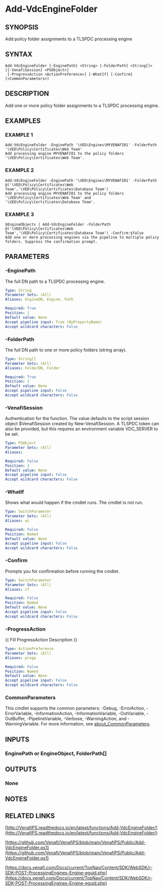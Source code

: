 # Add-VdcEngineFolder

## SYNOPSIS
Add policy folder assignments to a TLSPDC processing engine

## SYNTAX

```
Add-VdcEngineFolder [-EnginePath] <String> [-FolderPath] <String[]> [[-VenafiSession] <PSObject>]
 [-ProgressAction <ActionPreference>] [-WhatIf] [-Confirm] [<CommonParameters>]
```

## DESCRIPTION
Add one or more policy folder assignments to a TLSPDC processing engine.

## EXAMPLES

### EXAMPLE 1
```
Add-VdcEngineFolder -EnginePath '\VED\Engines\MYVENAFI01' -FolderPath '\VED\Policy\Certificates\Web Team'
Add processing engine MYVENAFI01 to the policy folders '\VED\Policy\Certificates\Web Team'.
```

### EXAMPLE 2
```
Add-VdcEngineFolder -EnginePath '\VED\Engines\MYVENAFI01' -FolderPath @('\VED\Policy\Certificates\Web Team','\VED\Policy\Certificates\Database Team')
Add processing engine MYVENAFI01 to the policy folders '\VED\Policy\Certificates\Web Team' and '\VED\Policy\Certificates\Database Team'.
```

### EXAMPLE 3
```
$EngineObjects | Add-VdcEngineFolder -FolderPath @('\VED\Policy\Certificates\Web Team','\VED\Policy\Certificates\Database Team') -Confirm:$false
Add one or more processing engines via the pipeline to multiple policy folders. Suppress the confirmation prompt.
```

## PARAMETERS

### -EnginePath
The full DN path to a TLSPDC processing engine.

```yaml
Type: String
Parameter Sets: (All)
Aliases: EngineDN, Engine, Path

Required: True
Position: 1
Default value: None
Accept pipeline input: True (ByPropertyName)
Accept wildcard characters: False
```

### -FolderPath
The full DN path to one or more policy folders (string array).

```yaml
Type: String[]
Parameter Sets: (All)
Aliases: FolderDN, Folder

Required: True
Position: 2
Default value: None
Accept pipeline input: False
Accept wildcard characters: False
```

### -VenafiSession
Authentication for the function.
The value defaults to the script session object $VenafiSession created by New-VenafiSession.
A TLSPDC token can also be provided, but this requires an environment variable VDC_SERVER to be set.

```yaml
Type: PSObject
Parameter Sets: (All)
Aliases:

Required: False
Position: 3
Default value: None
Accept pipeline input: False
Accept wildcard characters: False
```

### -WhatIf
Shows what would happen if the cmdlet runs.
The cmdlet is not run.

```yaml
Type: SwitchParameter
Parameter Sets: (All)
Aliases: wi

Required: False
Position: Named
Default value: None
Accept pipeline input: False
Accept wildcard characters: False
```

### -Confirm
Prompts you for confirmation before running the cmdlet.

```yaml
Type: SwitchParameter
Parameter Sets: (All)
Aliases: cf

Required: False
Position: Named
Default value: None
Accept pipeline input: False
Accept wildcard characters: False
```

### -ProgressAction
{{ Fill ProgressAction Description }}

```yaml
Type: ActionPreference
Parameter Sets: (All)
Aliases: proga

Required: False
Position: Named
Default value: None
Accept pipeline input: False
Accept wildcard characters: False
```

### CommonParameters
This cmdlet supports the common parameters: -Debug, -ErrorAction, -ErrorVariable, -InformationAction, -InformationVariable, -OutVariable, -OutBuffer, -PipelineVariable, -Verbose, -WarningAction, and -WarningVariable. For more information, see [about_CommonParameters](http://go.microsoft.com/fwlink/?LinkID=113216).

## INPUTS

### EnginePath or EngineObject, FolderPath[]
## OUTPUTS

### None
## NOTES

## RELATED LINKS

[http://VenafiPS.readthedocs.io/en/latest/functions/Add-VdcEngineFolder/](http://VenafiPS.readthedocs.io/en/latest/functions/Add-VdcEngineFolder/)

[https://github.com/Venafi/VenafiPS/blob/main/VenafiPS/Public/Add-VdcEngineFolder.ps1](https://github.com/Venafi/VenafiPS/blob/main/VenafiPS/Public/Add-VdcEngineFolder.ps1)

[https://docs.venafi.com/Docs/current/TopNav/Content/SDK/WebSDK/r-SDK-POST-ProcessingEngines-Engine-eguid.php](https://docs.venafi.com/Docs/current/TopNav/Content/SDK/WebSDK/r-SDK-POST-ProcessingEngines-Engine-eguid.php)

